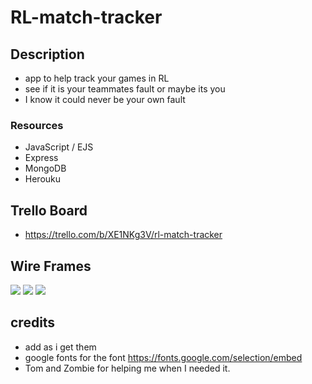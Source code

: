 # RL-match-tracker

## Description 
  - app to help track your games in RL 
  - see if it is your teammates fault or maybe its you 
  - I know it could never be your own fault 


### Resources 
  - JavaScript / EJS
  - Express
  - MongoDB
  - Herouku 

## Trello Board
  - https://trello.com/b/XE1NKg3V/rl-match-tracker

## Wire Frames


![](https://i.imgur.com/oU2lKnm_d.jpg?maxwidth=520&shape=thumb&fidelity=high)
![](https://i.imgur.com/no1oghQ_d.jpg?maxwidth=520&shape=thumb&fidelity=high)
![](https://i.imgur.com/nDiGl4V_d.jpg?maxwidth=520&shape=thumb&fidelity=high)





## credits
  - add as i get them
  - google fonts for the font https://fonts.google.com/selection/embed
  - Tom and Zombie for helping me when I needed it.